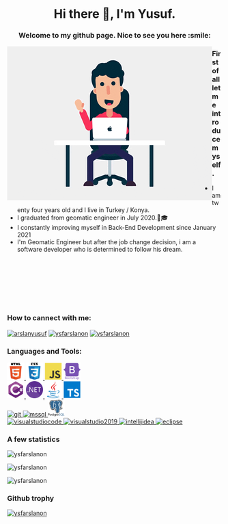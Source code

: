 <h1 align="center" >Hi there 👋, I'm Yusuf.</h1>
<h3 align="center" >Welcome to my github page. Nice to see you here :smile: </h3>

<img align="left" src="https://github.com/ysfarslanon/ysfarslanon/blob/main/helloWorld.gif?raw=true" /> 

### First of all let me introduce myself.

- I am twenty four years old and I live in Turkey / Konya.
- I graduated from geomatic engineer in July 2020.:tada::mortar_board:
- I constantly improving myself in Back-End Development since January 2021
- I'm Geomatic Engineer but after the job change decision, i am a software developer who is determined to follow his dream.
<br><br><br><br><br><br><br><br>


### How to cannect with me:
<p align="left">
<a href="https://linkedin.com/in/arslanyusuf" target="blank"><img align="center" src="https://raw.githubusercontent.com/rahuldkjain/github-profile-readme-generator/master/src/images/icons/Social/linked-in-alt.svg" alt="arslanyusuf" height="30" width="40" /></a>
<a href="https://www.hackerrank.com/ysfarslanon" target="blank"><img align="center" src="https://raw.githubusercontent.com/rahuldkjain/github-profile-readme-generator/master/src/images/icons/Social/hackerrank.svg" alt="ysfarslanon" height="30" width="40" /></a>
<a href="mailto:14arslan.yusuf@gmail.com" target="blank"><img align="center" src="https://ssl.gstatic.com/ui/v1/icons/mail/rfr/logo_gmail_lockup_dark_1x_r2.png" alt="ysfarslanon" height="30" width="90" /></a>  
</p>


### Languages and Tools:
<p align="left"> 
   <a href="https://www.w3.org/html/" target="_blank" rel="noreferrer"> 
    <img src="https://raw.githubusercontent.com/devicons/devicon/master/icons/html5/html5-original-wordmark.svg" alt="html5" width="40" height="40"/> 
  </a> 
   <a href="https://www.w3schools.com/css/" target="_blank" rel="noreferrer"> 
    <img src="https://raw.githubusercontent.com/devicons/devicon/master/icons/css3/css3-original-wordmark.svg" alt="css3" width="40" height="40"/>
  </a>
   <a href="https://developer.mozilla.org/en-US/docs/Web/JavaScript" target="_blank" rel="noreferrer"> 
    <img src="https://raw.githubusercontent.com/devicons/devicon/master/icons/javascript/javascript-original.svg" alt="javascript" width="40" height="40"/> 
  </a> 
  <a href="https://getbootstrap.com" target="_blank" rel="noreferrer"> 
    <img src="https://raw.githubusercontent.com/devicons/devicon/master/icons/bootstrap/bootstrap-plain-wordmark.svg" alt="bootstrap" width="40" height="40"/> 
  </a>
  <br>
  <a href="https://www.w3schools.com/cs/" target="_blank" rel="noreferrer"> 
    <img src="https://raw.githubusercontent.com/devicons/devicon/master/icons/csharp/csharp-original.svg" alt="csharp" width="40" height="40"/>
  </a>
  
  <a href="https://dotnet.microsoft.com/" target="_blank" rel="noreferrer">
    <img src="https://raw.githubusercontent.com/github/explore/93d8a67084f94b2a444e510199a6e7622e5b09a3/topics/dotnet/dotnet.png" alt="dotnet" width="40" height="40"/>
  </a> 
  <a href="https://www.java.com" target="_blank" rel="noreferrer"> 
    <img src="https://raw.githubusercontent.com/devicons/devicon/master/icons/java/java-original.svg" alt="java" width="40" height="40"/>
  </a> 
  <a href="https://www.typescriptlang.org/" target="_blank" rel="noreferrer"> 
    <img src="https://raw.githubusercontent.com/devicons/devicon/master/icons/typescript/typescript-original.svg" alt="typescript" width="40" height="40"/> 
  </a>
  
  <br>
  
  <a href="https://git-scm.com/" target="_blank" rel="noreferrer"> 
    <img src="https://www.vectorlogo.zone/logos/git-scm/git-scm-icon.svg" alt="git" width="40" height="40"/>
  </a>
 
  <a href="https://www.microsoft.com/en-us/sql-server" target="_blank" rel="noreferrer"> 
    <img src="https://www.svgrepo.com/show/303229/microsoft-sql-server-logo.svg" alt="mssql" width="40" height="40"/> 
  </a> 
  
  <a href="https://www.postgresql.org" target="_blank" rel="noreferrer"> 
    <img src="https://raw.githubusercontent.com/devicons/devicon/master/icons/postgresql/postgresql-original-wordmark.svg" alt="postgresql" width="40" height="40"/> 
  </a> 
   
   <br>
   
   <a href="https://code.visualstudio.com/" target="_blank" rel="noreferrer"> 
    <img src="https://www.vectorlogo.zone/logos/visualstudio_code/visualstudio_code-ar21.svg" alt="visualstudiocode" width="80" height="40"/> 
  </a> 
   
   <a href="https://visualstudio.microsoft.com/tr/downloads/" target="_blank" rel="noreferrer"> 
    <img src="https://visualstudio.microsoft.com/wp-content/uploads/2021/10/Product-Icon.svg" alt="visualstudio2019" width="40" height="40"/> 
  </a> 
   
   <a href="https://www.jetbrains.com/idea/" target="_blank" rel="noreferrer"> 
    <img src="https://upload.wikimedia.org/wikipedia/commons/thumb/9/9c/IntelliJ_IDEA_Icon.svg/2048px-IntelliJ_IDEA_Icon.svg.png" alt="intellijidea" width="40" height="40"/> 
  </a> 
   
   <a href="https://www.eclipse.org/downloads/" target="_blank" rel="noreferrer"> 
    <img src="https://www.eclipse.org/downloads/assets/public/images/logo-eclipse.png" alt="eclipse" width="40" height="40"/> 
  </a> 
  
</p>



### A few statistics

<p><img src="https://github-readme-stats.vercel.app/api/top-langs?username=ysfarslanon&show_icons=true&locale=en&layout=compact" alt="ysfarslanon" /></p>

<p><img src="https://github-readme-stats.vercel.app/api?username=ysfarslanon&show_icons=true&locale=en" alt="ysfarslanon" /></p>

<p><img src="https://github-readme-streak-stats.herokuapp.com/?user=ysfarslanon&" alt="ysfarslanon" /></p>

### Github trophy

<p align="left"> <a href="https://github.com/ryo-ma/github-profile-trophy"><img src="https://github-profile-trophy.vercel.app/?username=ysfarslanon" alt="ysfarslanon" /></a> </p>
